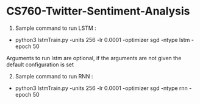 # CS760-Twitter-Sentiment-Analysis

1. Sample command to run LSTM :
- python3 lstmTrain.py -units 256 -lr 0.0001 -optimizer sgd -ntype lstm -epoch 50

Arguments to run lstm are optional, if the arguments are not given the default configuration is set

2. Sample command to run RNN :
- python3 lstmTrain.py -units 256 -lr 0.0001 -optimizer sgd -ntype rnn -epoch 50
